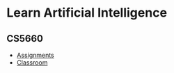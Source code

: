 # Learn Artificial Intelligence

## CS5660

- [Assignments](https://github.com/CS-CSULA/CS5660_Assignments)
- [Classroom](https://github.com/orgs/stephengineer-CS5660-classroom/repositories)
